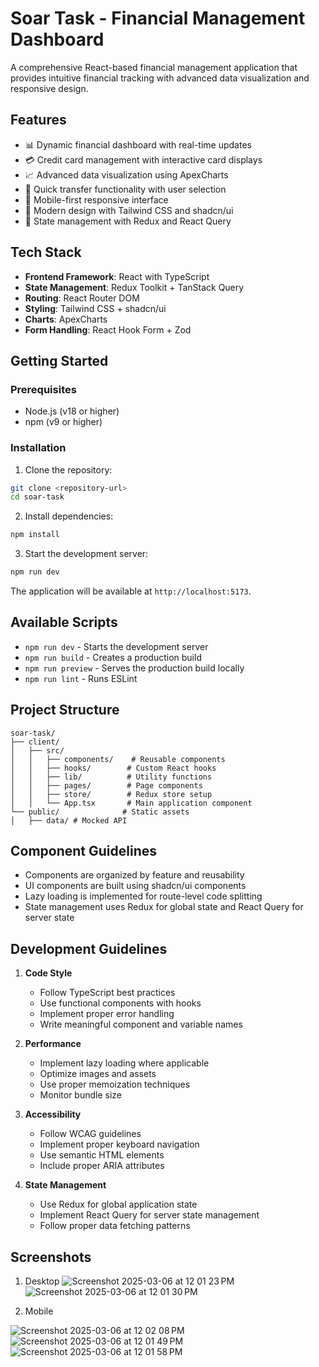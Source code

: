 # Soar Task - Financial Management Dashboard

A comprehensive React-based financial management application that provides intuitive financial tracking with advanced data visualization and responsive design.

## Features

- 📊 Dynamic financial dashboard with real-time updates
- 💳 Credit card management with interactive card displays
- 📈 Advanced data visualization using ApexCharts
- 💸 Quick transfer functionality with user selection
- 📱 Mobile-first responsive interface
- 🎨 Modern design with Tailwind CSS and shadcn/ui
- 🔄 State management with Redux and React Query

## Tech Stack

- **Frontend Framework**: React with TypeScript
- **State Management**: Redux Toolkit + TanStack Query
- **Routing**: React Router DOM
- **Styling**: Tailwind CSS + shadcn/ui
- **Charts**: ApexCharts
- **Form Handling**: React Hook Form + Zod

## Getting Started

### Prerequisites

- Node.js (v18 or higher)
- npm (v9 or higher)

### Installation

1. Clone the repository:
```bash
git clone <repository-url>
cd soar-task
```

2. Install dependencies:
```bash
npm install
```

3. Start the development server:
```bash
npm run dev
```

The application will be available at `http://localhost:5173`.

## Available Scripts

- `npm run dev` - Starts the development server
- `npm run build` - Creates a production build
- `npm run preview` - Serves the production build locally
- `npm run lint` - Runs ESLint

## Project Structure

```
soar-task/
├── client/
│   ├── src/
│   │   ├── components/    # Reusable components
│   │   ├── hooks/        # Custom React hooks
│   │   ├── lib/          # Utility functions
│   │   ├── pages/        # Page components
│   │   ├── store/        # Redux store setup
│   │   └── App.tsx       # Main application component
└── public/              # Static assets
│   ├── data/ # Mocked API
```

## Component Guidelines

- Components are organized by feature and reusability
- UI components are built using shadcn/ui components
- Lazy loading is implemented for route-level code splitting
- State management uses Redux for global state and React Query for server state

## Development Guidelines

1. **Code Style**
   - Follow TypeScript best practices
   - Use functional components with hooks
   - Implement proper error handling
   - Write meaningful component and variable names

2. **Performance**
   - Implement lazy loading where applicable
   - Optimize images and assets
   - Use proper memoization techniques
   - Monitor bundle size

3. **Accessibility**
   - Follow WCAG guidelines
   - Implement proper keyboard navigation
   - Use semantic HTML elements
   - Include proper ARIA attributes

4. **State Management**
   - Use Redux for global application state
   - Implement React Query for server state management
   - Follow proper data fetching patterns

## Screenshots

1. Desktop
![Screenshot 2025-03-06 at 12 01 23 PM](https://github.com/user-attachments/assets/d77289f9-0a09-413f-9dcc-12a4722edf94)
![Screenshot 2025-03-06 at 12 01 30 PM](https://github.com/user-attachments/assets/c5da3fac-25f9-47bd-b220-c8014210cf15)

2. Mobile

![Screenshot 2025-03-06 at 12 02 08 PM](https://github.com/user-attachments/assets/bf5dec9e-336a-4375-b9cd-79f84a651c23)
![Screenshot 2025-03-06 at 12 01 49 PM](https://github.com/user-attachments/assets/6c2bbc3c-ff8e-4c19-88bd-9773f8f2ea06)
![Screenshot 2025-03-06 at 12 01 58 PM](https://github.com/user-attachments/assets/367fe1cd-0801-4a5d-9824-c5dc128cddba)



